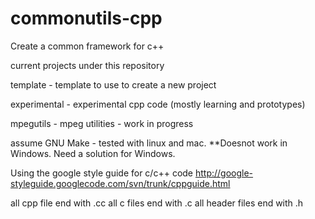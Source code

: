commonutils-cpp
===============

Create a common framework for c++ 

current projects under this repository

template - template to use to create a new project

experimental - experimental cpp code (mostly learning and prototypes)

mpegutils - mpeg utilities - work in progress

assume GNU Make - tested with linux and mac.
**Doesnot work in Windows.  Need a solution for Windows.

Using the google style guide for c/c++ code
http://google-styleguide.googlecode.com/svn/trunk/cppguide.html

all cpp file end with .cc
all c files end with .c
all header files end with .h

